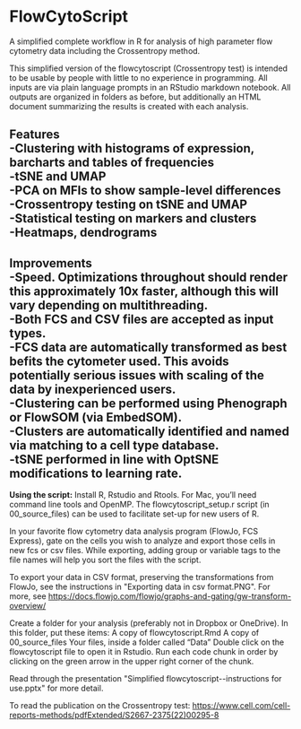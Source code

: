 # FlowCytoScript
A simplified complete workflow in R for analysis of high parameter flow cytometry data including the Crossentropy method.

This simplified version of the flowcytoscript (Crossentropy test) is intended to be usable by people with little to no experience in programming. All inputs are via plain language prompts in an RStudio markdown notebook. All outputs are organized in folders as before, but additionally an HTML document summarizing the results is created with each analysis.

**Features**  
-Clustering with histograms of expression, barcharts and tables of frequencies  
-tSNE and UMAP  
-PCA on MFIs to show sample-level differences  
-Crossentropy testing on tSNE and UMAP  
-Statistical testing on markers and clusters  
-Heatmaps, dendrograms  
-  

**Improvements**  
-Speed. Optimizations throughout should render this approximately 10x faster, although this will vary depending on multithreading.  
-Both FCS and CSV files are accepted as input types.  
-FCS data are automatically transformed as best befits the cytometer used. This avoids potentially serious issues with scaling of the data by inexperienced users.  
-Clustering can be performed using Phenograph or FlowSOM (via EmbedSOM).  
-Clusters are automatically identified and named via matching to a cell type database.  
-tSNE performed in line with OptSNE modifications to learning rate.  
-  

**Using the script:**
Install R, Rstudio and Rtools. For Mac, you’ll need command line tools and OpenMP. The flowcytoscript_setup.r script (in 00_source_files) can be used to facilitate set-up for new users of R.

In your favorite flow cytometry data analysis program (FlowJo, FCS Express), gate on the cells you wish to analyze and export those cells in new fcs or csv files. While exporting, adding group or variable tags to the file names will help you sort the files with the script. 

To export your data in CSV format, preserving the transformations from FlowJo, see the instructions in "Exporting data in csv format.PNG". For more, see https://docs.flowjo.com/flowjo/graphs-and-gating/gw-transform-overview/

Create a folder for your analysis (preferably not in Dropbox or OneDrive). In this folder, put these items:
A copy of flowcytoscript.Rmd
A copy of 00_source_files
Your files, inside a folder called “Data”
Double click on the flowcytoscript file to open it in Rstudio.
Run each code chunk in order by clicking on the green arrow in the upper right corner of the chunk.

Read through the presentation "Simplified flowcytoscript--instructions for use.pptx" for more detail.

To read the publication on the Crossentropy test:
https://www.cell.com/cell-reports-methods/pdfExtended/S2667-2375(22)00295-8
